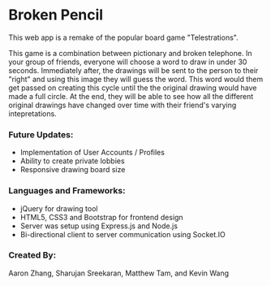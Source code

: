 # Broken Pencil

This web app is a remake of the popular board game "Telestrations".

This game is a combination between pictionary and broken telephone. In your group of friends, everyone will choose a word to draw in under 30 seconds. Immediately after, the drawings will be sent to the person to their "right" and using this image they will guess the word. This word would them get passed on creating this cycle until the the original drawing would have made a full circle. At the end, they will be able to see how all the different original drawings have changed over time with their friend's varying intepretations. 

### Future Updates:

- Implementation of User Accounts / Profiles
- Ability to create private lobbies
- Responsive drawing board size

### Languages and Frameworks:

- jQuery for drawing tool
- HTML5, CSS3 and Bootstrap for frontend design
- Server was setup using Express.js and Node.js
- Bi-directional client to server communication using Socket.IO

### Created By: 
Aaron Zhang, Sharujan Sreekaran, Matthew Tam, and Kevin Wang
